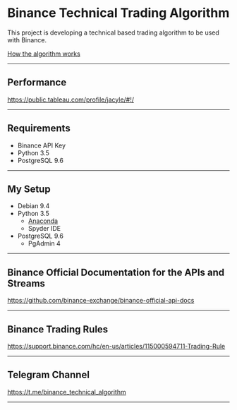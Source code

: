 # Binance Technical Trading Algorithm
This project is developing a technical based trading algorithm to be used with Binance. 

[How the algorithm works](https://github.com/Jacyle/binance-technical-algorithm/blob/master/Algorithm/README.md)

---

## Performance

https://public.tableau.com/profile/jacyle/#!/

---

## Requirements

- Binance API Key
- Python 3.5
- PostgreSQL 9.6

---

## My Setup
- Debian 9.4
- Python 3.5
  - [Anaconda](https://conda.io/docs/user-guide/install/linux.html)
  - Spyder IDE
- PostgreSQL 9.6
  - PgAdmin 4
  
---

## Binance Official Documentation for the APIs and Streams

https://github.com/binance-exchange/binance-official-api-docs

---

## Binance Trading Rules

https://support.binance.com/hc/en-us/articles/115000594711-Trading-Rule

---

## Telegram Channel
https://t.me/binance_technical_algorithm

---
